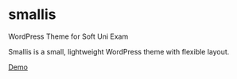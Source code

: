 # smallis
WordPress Theme for Soft Uni Exam

Smallis is a small, lightweight WordPress theme with flexible layout. 

[Demo](http://smallis.tk/)
